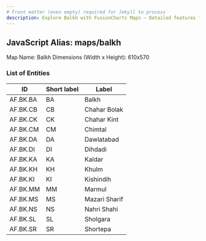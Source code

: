 ```yaml
---
# Front matter (even empty) required for Jekyll to process
description: Explore Balkh with FusionCharts Maps – Detailed features for seamless integration. Try now & enhance your data visualization today! 
---
```


## JavaScript Alias: maps/balkh

Map Name: Balkh
Dimensions (Width x Height): 610x570





### List of Entities

ID | Short label | Label
---|---|---|
AF.BK.BA|BA|Balkh
AF.BK.CB|CB|Chahar Bolak
AF.BK.CK|CK|Chahar Kint
AF.BK.CM|CM|Chimtal
AF.BK.DA|DA|Dawlatabad
AF.BK.DI|DI|Dihdadi
AF.BK.KA|KA|Kaldar
AF.BK.KH|KH|Khulm
AF.BK.KI|KI|Kishindih
AF.BK.MM|MM|Marmul
AF.BK.MS|MS|Mazari Sharif
AF.BK.NS|NS|Nahri Shahi
AF.BK.SL|SL|Sholgara
AF.BK.SR|SR|Shortepa